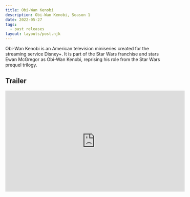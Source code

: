 ```yaml
---
title: Obi-Wan Kenobi
description: Obi-Wan Kenobi, Season 1
date: 2022-05-27
tags:
  - past releases
layout: layouts/post.njk
---
```

Obi-Wan Kenobi is an American television miniseries created for the streaming service Disney+. It is part of the Star Wars franchise and stars Ewan McGregor as Obi-Wan Kenobi, reprising his role from the Star Wars prequel trilogy.

## Trailer

<iframe width="560" height="315" src="https://www.youtube.com/embed/3Yh_6_zItPU" title="YouTube video player" frameborder="0" allow="accelerometer; autoplay; clipboard-write; encrypted-media; gyroscope; picture-in-picture" allowfullscreen></iframe>
